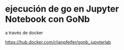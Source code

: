 # ejecución de go en Jupyter Notebook con GoNb

a través de docker

https://hub.docker.com/r/janpfeifer/gonb_jupyterlab